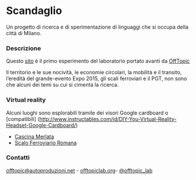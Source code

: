 # Scandaglio

Un progetto di ricerca e di sperimentazione di linguaggi che si occupa della città di Milano.

### Descrizione

Questo [sito](http://www.offtopiclab.org/scandaglio) è il primo esperimento del laboratorio portato avanti da [OffTopic](http://www.offtopiclab.org)

Il territorio e le sue nocività, le economie circolari, la mobilità e il transito, l’eredità del grande-evento Expo 2015, gli scali ferroviari e il PGT, non sono che alcuni dei temi su cui si cimenta la ricerca.

### Virtual reality

Alcuni luoghi sono esplorabili tramite dei visori Google cardboard o [compatibili] (http://www.instructables.com/id/DIY-You-Virtual-Reality-Headset-Google-Cardboard/)

- [Cascina Merlata](http://offtopiclab.org/scandaglio/vr/cascina-merlata.html)
- [Scalo Ferroviario Romana](http://offtopiclab.org/scandaglio/vr/porta-romana.html)

### Contatti

[offtopic@autoproduzioni.net](mailto:offtopic@autoproduzioni.net) - [offtopiclab.org](http://www.offtopiclab.org/)- [@offtopic_lab](https://twitter.com/offtopic_lab)
